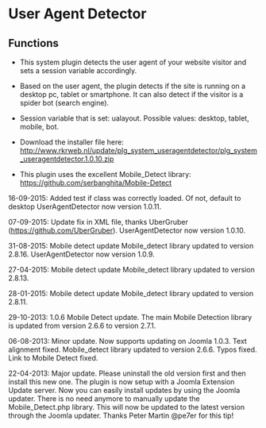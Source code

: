 User Agent Detector
====================================

Functions
---------

* This system plugin detects the user agent of your website visitor and sets a session variable accordingly.

* Based on the user agent, the plugin detects if the site is running on a desktop pc, tablet or smartphone. It can also detect if the visitor is a spider bot (search engine).

* Session variable that is set: ualayout. Possible values: desktop, tablet, mobile, bot.

* Download the installer file here: http://www.rkrweb.nl/update/plg_system_useragentdetector/plg_system_useragentdetector.1.0.10.zip

* This plugin uses the excellent Mobile_Detect library: https://github.com/serbanghita/Mobile-Detect

16-09-2015: Added test if class was correctly loaded. Of not, default to desktop
UserAgentDetector now version 1.0.11.

07-09-2015: Update fix in XML file, thanks UberGruber (https://github.com/UberGruber).
UserAgentDetector now version 1.0.10.

31-08-2015: Mobile detect update
Mobile_detect library updated to version 2.8.16.
UserAgentDetector now version 1.0.9.

27-04-2015: Mobile detect update
Mobile_detect library updated to version 2.8.13.

28-01-2015: Mobile detect update
Mobile_detect library updated to version 2.8.11.

29-10-2013: 1.0.6 Mobile Detect update.
The main Mobile Detection library is updated from version 2.6.6 to version 2.7.1.

06-08-2013: Minor update.
Now supports updating on Joomla 1.0.3. Text alignment fixed.
Mobile_detect library updated to version 2.6.6.
Typos fixed.
Link to Mobile Detect fixed.

22-04-2013: Major update.
Please uninstall the old version first and then install this new one. The plugin is now setup with a Joomla Extension Update server.
Now you can easily install updates by using the Joomla updater. There is no need anymore to manually update the Mobile_Detect.php library. This will now be updated to the latest version through the Joomla updater. Thanks Peter Martin @pe7er for this tip!
